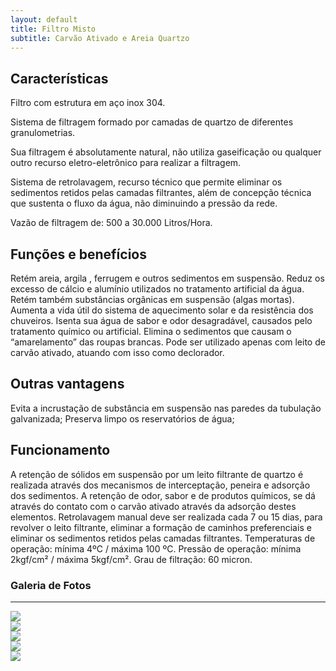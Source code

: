 ```yaml
---
layout: default
title: Filtro Misto
subtitle: Carvão Ativado e Areia Quartzo
---
```


## Características

Filtro com estrutura em aço inox 304.

Sistema de filtragem formado por camadas de quartzo de diferentes granulometrias.

Sua filtragem é absolutamente natural, não utiliza gaseificação ou qualquer outro recurso eletro-eletrônico para realizar a filtragem.

Sistema de retrolavagem, recurso técnico que permite eliminar os sedimentos retidos pelas camadas filtrantes, além de concepção técnica que sustenta o fluxo da água, não diminuindo a pressão da rede.

Vazão de filtragem de: 500 a 30.000 Litros/Hora.

## Funções e benefícios
Retém areia, argila , ferrugem e outros sedimentos em suspensão.
Reduz os excesso de cálcio e alumínio utilizados no tratamento artificial da água.
Retém também substâncias orgânicas em suspensão (algas mortas).
Aumenta a vida útil do sistema de aquecimento solar e da resistência dos chuveiros.
Isenta sua água de sabor e odor desagradável, causados pelo tratamento químico ou artificial.
Elimina o sedimentos que causam o “amarelamento” das roupas brancas.
Pode ser utilizado apenas com leito de carvão ativado, atuando com isso como declorador.

## Outras vantagens
Evita a incrustação de substância em suspensão nas paredes da tubulação galvanizada;
Preserva limpo os reservatórios de água;

## Funcionamento
A retenção de sólidos em suspensão por um leito filtrante de quartzo é realizada através dos mecanismos de interceptação, peneira e adsorção dos sedimentos.
A retenção de odor, sabor e de produtos químicos, se dá através do contato com o carvão ativado através da adsorção destes elementos.
Retrolavagem manual deve ser realizada cada 7 ou 15 dias, para revolver o leito filtrante, eliminar a formação de caminhos preferenciais e eliminar os sedimentos retidos pelas camadas filtrantes.
Temperaturas de operação: mínima 4ºC / máxima 100 ºC.
Pressão de operação: mínima 2kgf/cm² / máxima 5kgf/cm².
Grau de filtração: 60 micron.

### Galeria de Fotos

---

<div class="row">
  <div class="col-lg-3 col-sm-4 col-xs-6"><a title="filtro de agua inox" href="#">
      <img class="thumbnail img-responsive" src="../../website/images/equipamento_polipropileno_01.jpg"></a>
    </div>
  <div class="col-lg-3 col-sm-4 col-xs-6"><a title="Equipamento em Polipropileno" href="#"><img class="thumbnail img-responsive" src="../../website/images/equipamento_polipropileno_02.jpg"></a></div>
  <div class="col-lg-3 col-sm-4 col-xs-6"><a title="Equipamento em Polipropileno" href="#"><img class="thumbnail img-responsive" src="../../website/images/equipamento_polipropileno_03.jpg"></a></div>
  <div class="col-lg-3 col-sm-4 col-xs-6"><a title="Equipamento em Polipropileno" href="#"><img class="thumbnail img-responsive" src="../../website/images/equipamento_polipropileno_04.jpg"></a></div>
  <div class="col-lg-3 col-sm-4 col-xs-6"><a title="Equipamento em Polipropileno" href="#"><img class="thumbnail img-responsive" src="../../website/images/equipamento_polipropileno_05.jpg"></a></div>
</div>


